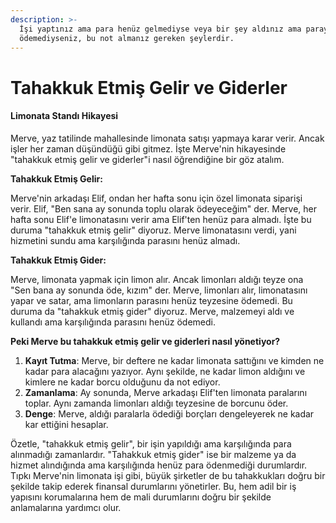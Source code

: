 ```yaml
---
description: >-
  İşi yaptınız ama para henüz gelmediyse veya bir şey aldınız ama parayı henüz
  ödemediyseniz, bu not almanız gereken şeylerdir.
---
```


# Tahakkuk Etmiş Gelir ve Giderler

#### Limonata Standı Hikayesi

Merve, yaz tatilinde mahallesinde limonata satışı yapmaya karar verir. Ancak işler her zaman düşündüğü gibi gitmez. İşte Merve'nin hikayesinde "tahakkuk etmiş gelir ve giderler"i nasıl öğrendiğine bir göz atalım.

**Tahakkuk Etmiş Gelir:**

Merve'nin arkadaşı Elif, ondan her hafta sonu için özel limonata siparişi verir. Elif, "Ben sana ay sonunda toplu olarak ödeyeceğim" der. Merve, her hafta sonu Elif'e limonatasını verir ama Elif'ten henüz para almadı. İşte bu duruma "tahakkuk etmiş gelir" diyoruz. Merve limonatasını verdi, yani hizmetini sundu ama karşılığında parasını henüz almadı.

**Tahakkuk Etmiş Gider:**

Merve, limonata yapmak için limon alır. Ancak limonları aldığı teyze ona "Sen bana ay sonunda öde, kızım" der. Merve, limonları alır, limonatasını yapar ve satar, ama limonların parasını henüz teyzesine ödemedi. Bu duruma da "tahakkuk etmiş gider" diyoruz. Merve, malzemeyi aldı ve kullandı ama karşılığında parasını henüz ödemedi.

**Peki Merve bu tahakkuk etmiş gelir ve giderleri nasıl yönetiyor?**

1. **Kayıt Tutma**: Merve, bir deftere ne kadar limonata sattığını ve kimden ne kadar para alacağını yazıyor. Aynı şekilde, ne kadar limon aldığını ve kimlere ne kadar borcu olduğunu da not ediyor.
2. **Zamanlama**: Ay sonunda, Merve arkadaşı Elif'ten limonata paralarını toplar. Aynı zamanda limonları aldığı teyzesine de borcunu öder.
3. **Denge**: Merve, aldığı paralarla ödediği borçları dengeleyerek ne kadar kar ettiğini hesaplar.

Özetle, "tahakkuk etmiş gelir", bir işin yapıldığı ama karşılığında para alınmadığı zamanlardır. "Tahakkuk etmiş gider" ise bir malzeme ya da hizmet alındığında ama karşılığında henüz para ödenmediği durumlardır. Tıpkı Merve'nin limonata işi gibi, büyük şirketler de bu tahakkukları doğru bir şekilde takip ederek finansal durumlarını yönetirler. Bu, hem adil bir iş yapısını korumalarına hem de mali durumlarını doğru bir şekilde anlamalarına yardımcı olur.
